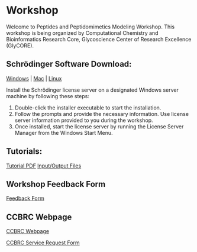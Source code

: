 # Workshop

Welcome to Peptides and Peptidomimetics Modeling Workshop. This workshop is being organized by Computational Chemistry and Bioinformatics Research Core, Glycoscience Center of Research Excellence (GlyCORE).

## Schrödinger Software Download: 
[Windows](https://olemiss.box.com/s/luoiaujx9qphaan9kq1t3o3kb6oq94w1) |
[Mac](https://olemiss.box.com/s/jqwn35y85mpqz7bt3caf50qxjhahh7mu) |
[Linux](https://olemiss.box.com/s/qdt5spx0ste5ln5t6y1is0gsz790inh6)

Install the Schrödinger license server on a designated Windows server machine by following these steps:
1. Double-click the installer executable to start the installation.
2. Follow the prompts and provide the necessary information. Use license server information provided to you during the workshop.
3. Once installed, start the license server by running the License Server Manager from the Windows Start Menu.


## Tutorials:
[Tutorial PDF](https://olemiss.box.com/s/if4dpz8t5g023fj1aig7uoonhvgja5k7)
[Input/Output Files](https://olemiss.box.com/s/aa5mj9u6bkm24qjsbnzeaz4yu9o8j287)


## Workshop Feedback Form
[Feedback Form]( https://forms.gle/ntSes9GHjAnT82r59)

## CCBRC Webpage
[CCBRC Webpage](https://pharmacy.olemiss.edu/glycore/computationalchemistrybioinformaticscore/)

[CCBRC Service Request Form](https://pharmacy.olemiss.edu/glycore/computationalchemistrybioinformaticscore/)
